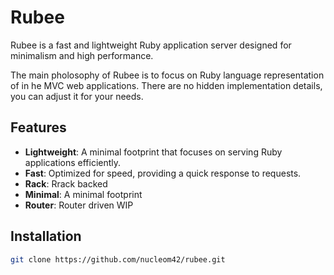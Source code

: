 # Rubee

Rubee is a fast and lightweight Ruby application server designed for minimalism and high performance.

The main pholosophy of Rubee is to focus on Ruby language representation of in he MVC web applications. There are no hidden implementation details, you can adjust it for your needs.



## Features

- **Lightweight**: A minimal footprint that focuses on serving Ruby applications efficiently.
- **Fast**: Optimized for speed, providing a quick response to requests.
- **Rack**: Rrack backed
- **Minimal**: A minimal footprint
- **Router**: Router driven WIP


## Installation

```bash
git clone https://github.com/nucleom42/rubee.git
```




